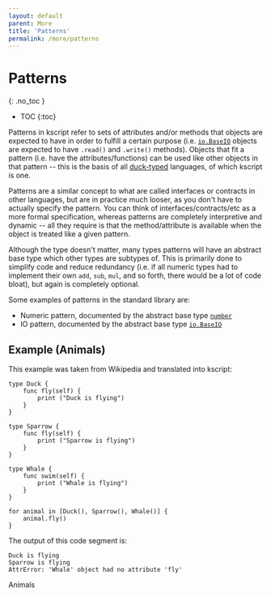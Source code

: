 ```yaml
---
layout: default
parent: More
title: 'Patterns'
permalink: /more/patterns
---
```


# Patterns
{: .no_toc }

 * TOC
{:toc}


Patterns in kscript refer to sets of attributes and/or methods that objects are expected to have in order to fulfill a certain purpose (i.e. [`io.BaseIO`](/modules/io#BaseIO) objects are expected to have `.read()` and `.write()` methods). Objects that fit a pattern (i.e. have the attributes/functions) can be used like other objects in that pattern -- this is the basis of all [duck-typed](https://en.wikipedia.org/wiki/Duck_typing) languages, of which kscript is one.

Patterns are a similar concept to what are called interfaces or contracts in other languages, but are in practice much looser, as you don't have to actually specify the pattern. You can think of interfaces/contracts/etc as a more formal specification, whereas patterns are completely interpretive and dynamic -- all they require is that the method/attribute is available when the object is treated like a given pattern.

Although the type doesn't matter, many types patterns will have an abstract base type which other types are subtypes of. This is primarily done to simplify code and reduce redundancy (i.e. if all numeric types had to implement their own `add`, `sub`, `mul`, and so forth, there would be a lot of code bloat), but again is completely optional. 


Some examples of patterns in the standard library are:

  * Numeric pattern, documented by the abstract base type [`number`](/builtins#number)
  * IO pattern, documented by the abstract base type [`io.BaseIO`](/modules/io#BaseIO)


## Example (Animals)

This example was taken from Wikipedia and translated into kscript:

```
type Duck {
    func fly(self) {
        print ("Duck is flying")
    }
}

type Sparrow {
    func fly(self) {
        print ("Sparrow is flying")
    }
}

type Whale {
    func swim(self) {
        print ("Whale is flying")
    }
}

for animal in [Duck(), Sparrow(), Whale()] {
    animal.fly()
}

```

The output of this code segment is:

```
Duck is flying
Sparrow is flying
AttrError: 'Whale' object had no attribute 'fly'
```

Animals

